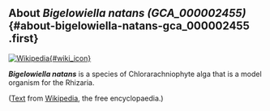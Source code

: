 About *Bigelowiella natans (GCA\_000002455)* {#about-bigelowiella-natans-gca_000002455 .first}
--------------------------------------------

[![Wikipedia](/img/wikipedia_logo_v2_en.png){#wiki_icon}](http://en.wikipedia.org/wiki/Bigelowiella_natans)

***Bigelowiella natans*** is a species of Chlorarachniophyte alga that
is a model organism for the Rhizaria.

([Text](http://en.wikipedia.org/wiki/Bigelowiella_natans) from
[Wikipedia](http://en.wikipedia.org/), the free encyclopaedia.)
